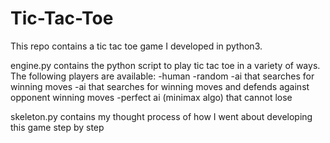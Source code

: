 # Tic-Tac-Toe

This repo contains a tic tac toe game I developed in python3.

engine.py contains the python script to play tic tac toe in a variety of ways. The following players are available:
-human
-random
-ai that searches for winning moves
-ai that searches for winning moves and defends against opponent winning moves
-perfect ai (minimax algo) that cannot lose

skeleton.py contains my thought process of how I went about developing this game step by step
